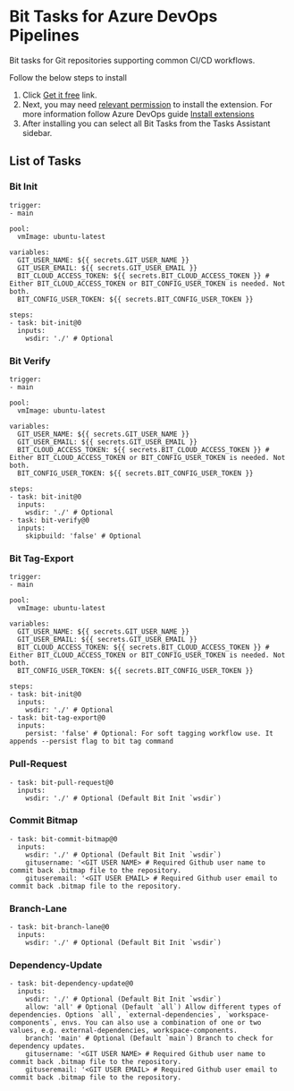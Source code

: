 # Bit Tasks for Azure DevOps Pipelines
Bit tasks for Git repositories supporting common CI/CD workflows.

Follow the below steps to install
1. Click [Get it free](https://marketplace.visualstudio.com/acquisition?itemName=bitdev.bit-tasks) link.
2. Next, you may need [relevant permission](https://learn.microsoft.com/en-us/azure/devops/marketplace/grant-permissions?view=azure-devops) to install the extension. For more information follow Azure DevOps guide [Install extensions](https://learn.microsoft.com/en-us/azure/devops/marketplace/install-extension?view=azure-devops&tabs=browser)
3. After installing you can select all Bit Tasks from the Tasks Assistant sidebar.

## List of Tasks

### Bit Init

```
trigger:
- main

pool:
  vmImage: ubuntu-latest

variables:
  GIT_USER_NAME: ${{ secrets.GIT_USER_NAME }}
  GIT_USER_EMAIL: ${{ secrets.GIT_USER_EMAIL }}
  BIT_CLOUD_ACCESS_TOKEN: ${{ secrets.BIT_CLOUD_ACCESS_TOKEN }} # Either BIT_CLOUD_ACCESS_TOKEN or BIT_CONFIG_USER_TOKEN is needed. Not both.
  BIT_CONFIG_USER_TOKEN: ${{ secrets.BIT_CONFIG_USER_TOKEN }}

steps:
- task: bit-init@0
  inputs:
    wsdir: './' # Optional
```

### Bit Verify

```
trigger:
- main

pool:
  vmImage: ubuntu-latest

variables:
  GIT_USER_NAME: ${{ secrets.GIT_USER_NAME }}
  GIT_USER_EMAIL: ${{ secrets.GIT_USER_EMAIL }}
  BIT_CLOUD_ACCESS_TOKEN: ${{ secrets.BIT_CLOUD_ACCESS_TOKEN }} # Either BIT_CLOUD_ACCESS_TOKEN or BIT_CONFIG_USER_TOKEN is needed. Not both.
  BIT_CONFIG_USER_TOKEN: ${{ secrets.BIT_CONFIG_USER_TOKEN }}

steps:
- task: bit-init@0
  inputs:
    wsdir: './' # Optional
- task: bit-verify@0
  inputs:
    skipbuild: 'false' # Optional
```

### Bit Tag-Export

```
trigger:
- main

pool:
  vmImage: ubuntu-latest

variables:
  GIT_USER_NAME: ${{ secrets.GIT_USER_NAME }}
  GIT_USER_EMAIL: ${{ secrets.GIT_USER_EMAIL }}
  BIT_CLOUD_ACCESS_TOKEN: ${{ secrets.BIT_CLOUD_ACCESS_TOKEN }} # Either BIT_CLOUD_ACCESS_TOKEN or BIT_CONFIG_USER_TOKEN is needed. Not both.
  BIT_CONFIG_USER_TOKEN: ${{ secrets.BIT_CONFIG_USER_TOKEN }}

steps:
- task: bit-init@0
  inputs:
    wsdir: './' # Optional
- task: bit-tag-export@0
  inputs:
    persist: 'false' # Optional: For soft tagging workflow use. It appends --persist flag to bit tag command
```

### Pull-Request

```
- task: bit-pull-request@0
  inputs: 
    wsdir: './' # Optional (Default Bit Init `wsdir`)
```

### Commit Bitmap

```
- task: bit-commit-bitmap@0
  inputs: 
    wsdir: './' # Optional (Default Bit Init `wsdir`)
    gitusername: '<GIT USER NAME> # Required Github user name to commit back .bitmap file to the repository.
    gituseremail: '<GIT USER EMAIL> # Required Github user email to commit back .bitmap file to the repository.
```

### Branch-Lane

```
- task: bit-branch-lane@0
  inputs:
    wsdir: './' # Optional (Default Bit Init `wsdir`)
```

### Dependency-Update

```
- task: bit-dependency-update@0
  inputs:
    wsdir: './' # Optional (Default Bit Init `wsdir`)
    allow: 'all' # Optional (Default `all`) Allow different types of dependencies. Options `all`, `external-dependencies`, `workspace-components`, envs. You can also use a combination of one or two values, e.g. external-dependencies, workspace-components.
    branch: 'main' # Optional (Default `main`) Branch to check for dependency updates.
    gitusername: '<GIT USER NAME> # Required Github user name to commit back .bitmap file to the repository.
    gituseremail: '<GIT USER EMAIL> # Required Github user email to commit back .bitmap file to the repository.

```